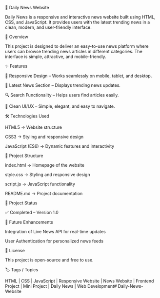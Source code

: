 📰 Daily News Website

Daily News is a responsive and interactive news website built using HTML, CSS, and JavaScript.
It provides users with the latest trending news in a clean, modern, and user-friendly interface.

📌 Overview

This project is designed to deliver an easy-to-use news platform where users can browse trending news articles in different categories.
The interface is simple, attractive, and mobile-friendly.

✨ Features

📱 Responsive Design – Works seamlessly on mobile, tablet, and desktop.

📰 Latest News Section – Displays trending news updates.

🔍 Search Functionality – Helps users find articles easily.

🎨 Clean UI/UX – Simple, elegant, and easy to navigate.

🛠️ Technologies Used

HTML5 → Website structure

CSS3 → Styling and responsive design

JavaScript (ES6) → Dynamic features and interactivity

📂 Project Structure

index.html → Homepage of the website

style.css → Styling and responsive design

script.js → JavaScript functionality

README.md → Project documentation


📌 Project Status

✅ Completed – Version 1.0

🌟 Future Enhancements

Integration of Live News API for real-time updates

User Authentication for personalized news feeds

📜 License

This project is open-source and free to use.

🏷️ Tags / Topics

HTML | CSS | JavaScript | Responsive Website | News Website | Frontend Project | Mini Project | Daily News | Web Development# Daily-News-Website
